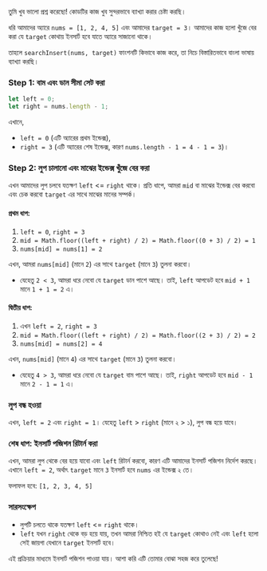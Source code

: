 তুমি খুব ভালো প্রশ্ন করেছো! কোডটির কাজ খুব সুন্দরভাবে ব্যাখ্যা করার চেষ্টা করছি। 

ধরি আমাদের অ্যারে `nums = [1, 2, 4, 5]` এবং আমাদের `target = 3`। আমাদের কাজ হলো খুঁজে বের করা যে `target` কোথায় ইনসার্ট হবে যাতে অ্যারে সাজানো থাকে। 

তাহলে `searchInsert(nums, target)` ফাংশনটি কিভাবে কাজ করে, তা নিচে বিস্তারিতভাবে বাংলা ভাষায় ব্যাখ্যা করছি।

### Step 1: বাম এবং ডান সীমা সেট করা
```javascript
let left = 0;
let right = nums.length - 1;
```
এখানে, 
- `left = 0` (এটি অ্যারের প্রথম ইন্ডেক্স),
- `right = 3` (এটি অ্যারের শেষ ইন্ডেক্স, কারণ `nums.length - 1 = 4 - 1 = 3`)।

### Step 2: লুপ চালানো এবং মাঝের ইন্ডেক্স খুঁজে বের করা
এখন আমাদের লুপ চলবে যতক্ষণ `left` <= `right` থাকে। প্রতি ধাপে, আমরা `mid` বা মাঝের ইন্ডেক্স বের করবো এবং চেক করবো `target` এর সাথে মাঝের মানের সম্পর্ক।

#### প্রথম ধাপ:
1. `left = 0`, `right = 3`
2. `mid = Math.floor((left + right) / 2) = Math.floor((0 + 3) / 2) = 1`
3. `nums[mid] = nums[1] = 2`

এখন, আমরা `nums[mid]` (মানে `2`) এর সাথে `target` (মানে `3`) তুলনা করবো।

- যেহেতু `2 < 3`, আমরা ধরে নেবো যে `target` ডান পাশে আছে। তাই, `left` আপডেট হবে `mid + 1` মানে `1 + 1 = 2` এ।

#### দ্বিতীয় ধাপ:
1. এখন `left = 2`, `right = 3`
2. `mid = Math.floor((left + right) / 2) = Math.floor((2 + 3) / 2) = 2`
3. `nums[mid] = nums[2] = 4`

এখন, `nums[mid]` (মানে `4`) এর সাথে `target` (মানে `3`) তুলনা করবো।

- যেহেতু `4 > 3`, আমরা ধরে নেবো যে `target` বাম পাশে আছে। তাই, `right` আপডেট হবে `mid - 1` মানে `2 - 1 = 1` এ।

### লুপ বন্ধ হওয়া
এখন, `left = 2` এবং `right = 1`। যেহেতু `left` > `right` (মানে ২ > ১), লুপ বন্ধ হয়ে যাবে।

### শেষ ধাপ: ইনসার্ট পজিশন রিটার্ন করা
এখন, আমরা লুপ থেকে বের হয়ে যাবো এবং `left` রিটার্ন করবো, কারণ এটি আমাদের ইনসার্ট পজিশন নির্দেশ করছে। এখানে `left = 2`, অর্থাৎ `target` মানে `3` ইনসার্ট হবে `nums` এর ইন্ডেক্স ২ তে। 

ফলাফল হবে: `[1, 2, 3, 4, 5]`

### সারসংক্ষেপ
- লুপটি চলতে থাকে যতক্ষণ `left` <= `right` থাকে।
- `left` যখন `right` থেকে বড় হয়ে যায়, তখন আমরা নিশ্চিত হই যে `target` কোথাও নেই এবং `left` হলো সেই জায়গা যেখানে `target` ইনসার্ট হবে।

এই প্রক্রিয়ার মাধ্যমে ইনসার্ট পজিশন পাওয়া যায়। আশা করি এটি তোমার বোঝা সহজ করে তুলেছে!
